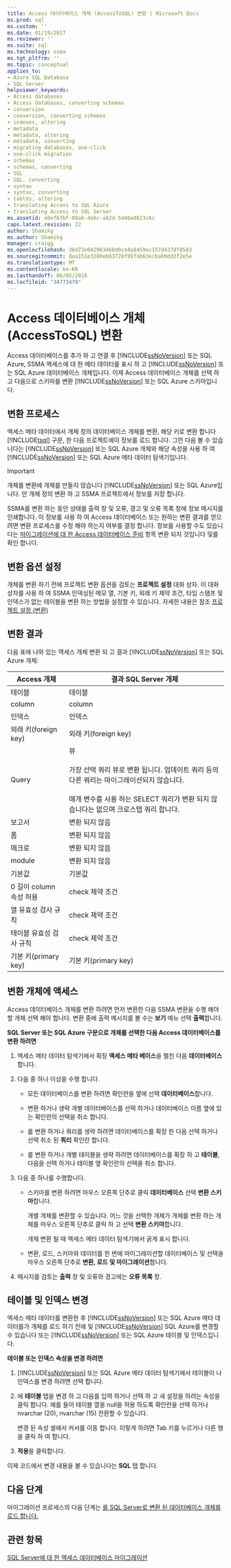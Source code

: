 ```yaml
---
title: Access 데이터베이스 개체 (AccessToSQL) 변환 | Microsoft Docs
ms.prod: sql
ms.custom: ''
ms.date: 01/19/2017
ms.reviewer: ''
ms.suite: sql
ms.technology: ssma
ms.tgt_pltfrm: ''
ms.topic: conceptual
applies_to:
- Azure SQL Database
- SQL Server
helpviewer_keywords:
- Access databases
- Access databases, converting schemas
- conversion
- conversion, converting schemas
- indexes, altering
- metadata
- metadata, altering
- metadata, converting
- migrating databases, one-click
- one-click migration
- schemas
- schemas, converting
- SQL
- SQL, converting
- syntax
- syntax, converting
- tables, altering
- translating Access to SQL Azure
- translating Access to SQL Server
ms.assetid: e0ef67bf-80a6-4e6c-a82d-5d46e0623c6c
caps.latest.revision: 22
author: Shamikg
ms.author: Shamikg
manager: craigg
ms.openlocfilehash: 36d73e04296346bd0c44a8459ec157d437df8583
ms.sourcegitcommit: 8aa151e3280eb6372bf95fab63ecbab9dd3f2e5e
ms.translationtype: MT
ms.contentlocale: ko-KR
ms.lasthandoff: 06/05/2018
ms.locfileid: "34773479"
---
```

# <a name="converting-access-database-objects-accesstosql"></a>Access 데이터베이스 개체 (AccessToSQL) 변환
Access 데이터베이스를 추가 하 고 연결 후 [!INCLUDE[ssNoVersion](../../includes/ssnoversion_md.md)] 또는 SQL Azure, SSMA 액세스에 대 한 메타 데이터를 표시 하 고 [!INCLUDE[ssNoVersion](../../includes/ssnoversion_md.md)] 또는 SQL Azure 데이터베이스 개체입니다. 이제 Access 데이터베이스 개체를 선택 하 고 다음으로 스키마를 변환 [!INCLUDE[ssNoVersion](../../includes/ssnoversion_md.md)] 또는 SQL Azure 스키마입니다.  
  
## <a name="the-conversion-process"></a>변환 프로세스  
액세스 메타 데이터에서 개체 정의 데이터베이스 개체를 변환, 해당 키로 변환 합니다 [!INCLUDE[tsql](../../includes/tsql_md.md)] 구문, 한 다음 프로젝트에이 정보를 로드 합니다. 그런 다음 볼 수 있습니다는 [!INCLUDE[ssNoVersion](../../includes/ssnoversion_md.md)] 또는 SQL Azure 개체와 해당 속성을 사용 하 여 [!INCLUDE[ssNoVersion](../../includes/ssnoversion_md.md)] 또는 SQL Azure 메타 데이터 탐색기입니다.  
  
> [!IMPORTANT]  
> 개체를 변환에 개체를 만들지 않습니다 [!INCLUDE[ssNoVersion](../../includes/ssnoversion_md.md)] 또는 SQL Azure입니다. 만 개체 정의 변환 하 고 SSMA 프로젝트에서 정보를 저장 합니다.  
  
SSMA를 변환 하는 동안 상태를 출력 창 및 오류, 경고 및 오류 목록 창에 정보 메시지를 인쇄합니다. 이 정보를 사용 하 여 Access 데이터베이스 또는 원하는 변환 결과를 얻으려면 변환 프로세스를 수정 해야 하는지 여부를 결정 합니다. 정보를 사용할 수도 있습니다는 [마이그레이션에 대 한 Access 데이터베이스 준비](http://msdn.microsoft.com/en-us/9b80a9e0-08e7-4b4d-b5ec-cc998d3f5114) 항목 변환 되지 것입니다 및를 확인 합니다.  
  
## <a name="setting-conversion-options"></a>변환 옵션 설정  
개체를 변환 하기 전에 프로젝트 변환 옵션을 검토는 **프로젝트 설정** 대화 상자. 이 대화 상자를 사용 하 여 SSMA 인덱싱된 메모 열, 기본 키, 외래 키 제약 조건, 타임 스탬프 및 인덱스가 없는 테이블을 변환 하는 방법을 설정할 수 있습니다. 자세한 내용은 참조 [프로젝트 설정 (변환)](http://msdn.microsoft.com/en-us/bcebc635-c638-4ddb-924c-b9ccfef86388)  
  
## <a name="conversion-results"></a>변환 결과  
다음 표에 나와 있는 액세스 개체 변환 되 고 결과 [!INCLUDE[ssNoVersion](../../includes/ssnoversion_md.md)] 또는 SQL Azure 개체:  
  
|Access 개체|결과 SQL Server 개체|  
|-----------------|-------------------------------|  
|테이블|테이블|  
|column|column|  
|인덱스|인덱스|  
|외래 키(foreign key)|외래 키(foreign key)|  
|Query|뷰<br /><br />가장 선택 쿼리 뷰로 변환 됩니다. 업데이트 쿼리 등의 다른 쿼리는 마이그레이션되지 않습니다.<br /><br />매개 변수를 사용 하는 SELECT 쿼리가 변환 되지 않습니다는 없으며 크로스탭 쿼리 합니다.|  
|보고서|변환 되지 않음|  
|폼|변환 되지 않음|  
|매크로|변환 되지 않음|  
|module|변환 되지 않음|  
|기본값|기본값|  
|0 길이 column 속성 허용|check 제약 조건|  
|열 유효성 검사 규칙|check 제약 조건|  
|테이블 유효성 검사 규칙|check 제약 조건|  
|기본 키(primary key)|기본 키(primary key)|  
  
## <a name="converting-access-objects"></a>변환 개체에 액세스  
Access 데이터베이스 개체를 변환 하려면 먼저 변환한 다음 SSMA 변환을 수행 해야 할 개체 선택 해야 합니다. 변환 중에 출력 메시지를 볼 수는 **보기** 메뉴 선택 **출력**합니다.  
  
**SQL Server 또는 SQL Azure 구문으로 개체를 선택한 다음 Access 데이터베이스를 변환 하려면**  
  
1.  액세스 메타 데이터 탐색기에서 확장 **액세스 메타 베이스**을 펼친 다음 **데이터베이스**합니다.  
  
2.  다음 중 하나 이상을 수행 합니다.  
  
    -   모든 데이터베이스를 변환 하려면 확인란을 옆에 선택 **데이터베이스**합니다.  
  
    -   변환 하거나 생략 개별 데이터베이스를 선택 하거나 데이터베이스 이름 옆에 있는 확인란의 선택을 취소 합니다.  
  
    -   를 변환 하거나 쿼리를 생략 하려면 데이터베이스를 확장 한 다음 선택 하거나 선택 취소 된 **쿼리** 확인란 합니다.  
  
    -   를 변환 하거나 개별 테이블을 생략 하려면 데이터베이스를 확장 하 고 **테이블**, 다음을 선택 하거나 테이블 옆 확인란의 선택을 취소 합니다.  
  
3.  다음 중 하나를 수행합니다.  
  
    -   스키마를 변환 하려면 마우스 오른쪽 단추로 클릭 **데이터베이스** 선택 **변환 스키마**합니다.  
  
        개별 개체를 변환할 수 있습니다. 어느 것을 선택한 개체가 개체를 변환 하는 개체를 마우스 오른쪽 단추로 클릭 하 고 선택 **변환 스키마**합니다.  
  
        개체 변환 될 때 액세스 메타 데이터 탐색기에서 굵게 표시 합니다.  
  
    -   변환, 로드, 스키마와 데이터를 한 번에 마이그레이션할 데이터베이스 및 선택을 마우스 오른쪽 단추로 **변환, 로드 및 마이그레이션**합니다.  
  
4.  메시지를 검토는 **출력** 창 및 오류와 경고에는 **오류 목록** 창.  
  
## <a name="altering-tables-and-indexes"></a>테이블 및 인덱스 변경  
액세스 메타 데이터를 변환한 후 [!INCLUDE[ssNoVersion](../../includes/ssnoversion_md.md)] 또는 SQL Azure 메타 데이터를가 개체를 로드 하기 전에 및 [!INCLUDE[ssNoVersion](../../includes/ssnoversion_md.md)] SQL Azure를 변경할 수 있습니다 또는 [!INCLUDE[ssNoVersion](../../includes/ssnoversion_md.md)] 또는 SQL Azure 테이블 및 인덱스입니다.  
  
**테이블 또는 인덱스 속성을 변경 하려면**  
  
1.  [!INCLUDE[ssNoVersion](../../includes/ssnoversion_md.md)] 또는 SQL Azure 메타 데이터 탐색기에서 테이블이 나 인덱스를 변경 하려면 선택 합니다.  
  
2.  에 **테이블** 탭을 변경 하 고 다음를 입력 하거나 선택 하 고 새 설정을 하려는 속성을 클릭 합니다. 예를 들어 테이블 열을 null을 허용 하도록 확인란을 선택 하거나 nvarchar (20), nvarchar (15) 전환할 수 있습니다.  
  
    변경 된 속성 셀에서 커서를 이동 합니다. 이렇게 하려면 Tab 키를 누르거나 다른 행을 클릭 하 여 합니다.  
  
3.  **적용**을 클릭합니다.  
  
이제 코드에서 변경 내용을 볼 수 있습니다는 **SQL** 탭 합니다.  
  
## <a name="next-step"></a>다음 단계  
마이그레이션 프로세스의 다음 단계는 [를 SQL Server로 변환 된 데이터베이스 개체를 로드 합니다.](http://msdn.microsoft.com/en-us/4e854eee-b10c-4f0b-9d9e-d92416e6f2ba)  
  
## <a name="see-also"></a>관련 항목  
[SQL Server에 대 한 액세스 데이터베이스 마이그레이션](http://msdn.microsoft.com/en-us/76a3abcf-2998-4712-9490-fe8d872c89ca)  
  
